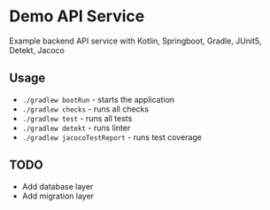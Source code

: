 # Demo API Service

Example backend API service with Kotlin, Springboot, Gradle, JUnit5, Detekt, Jacoco

## Usage

* `./gradlew bootRun` - starts the application
* `./gradlew checks` - runs all checks
* `./gradlew test` - runs all tests
* `./gradlew detekt` - runs linter
* `./gradlew jacocoTestReport` - runs test coverage

## TODO

* Add database layer
* Add migration layer